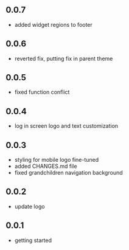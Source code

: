 ## 0.0.7
+ added widget regions to footer

## 0.0.6
+ reverted fix, putting fix in parent theme

## 0.0.5
+ fixed function conflict

## 0.0.4
+ log in screen logo and text customization

## 0.0.3
+ styling for mobile logo fine-tuned
+ added CHANGES.md file
+ fixed grandchildren navigation background

## 0.0.2
+ update logo

## 0.0.1
+ getting started
